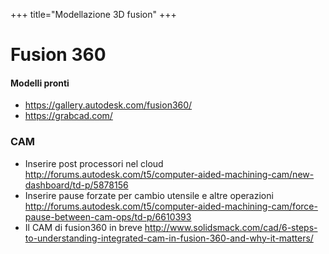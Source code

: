 +++
title="Modellazione 3D fusion"
+++
# Fusion 360


#### Modelli pronti

-   <https://gallery.autodesk.com/fusion360/>
-   <https://grabcad.com/>

### CAM

-   Inserire post processori nel cloud
    <http://forums.autodesk.com/t5/computer-aided-machining-cam/new-dashboard/td-p/5878156>
-   Inserire pause forzate per cambio utensile e altre operazioni
    <http://forums.autodesk.com/t5/computer-aided-machining-cam/force-pause-between-cam-ops/td-p/6610393>
-   Il CAM di fusion360 in breve
    <http://www.solidsmack.com/cad/6-steps-to-understanding-integrated-cam-in-fusion-360-and-why-it-matters/>